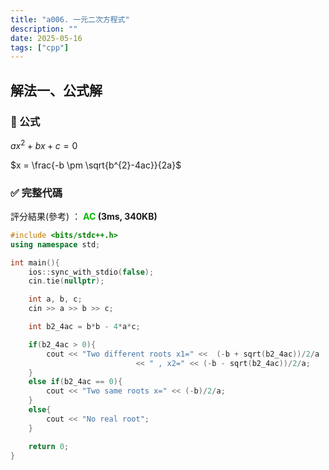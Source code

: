 ```yaml
---
title: "a006. 一元二次方程式"
description: ""
date: 2025-05-16
tags: ["cpp"]
---
```


## 解法一、公式解

### 🔹 公式

$ax^{2} + bx + c = 0$
 
$x = \frac{-b \pm \sqrt{b^{2}-4ac}}{2a}$

### ✅ 完整代碼

評分結果(參考) ： **<font color="#00bb00">AC</font> (3ms, 340KB)**

```cpp
#include <bits/stdc++.h>
using namespace std;

int main(){
    ios::sync_with_stdio(false);
    cin.tie(nullptr);

    int a, b, c;
    cin >> a >> b >> c;

    int b2_4ac = b*b - 4*a*c;

    if(b2_4ac > 0){
        cout << "Two different roots x1=" <<  (-b + sqrt(b2_4ac))/2/a 
                            << " , x2=" << (-b - sqrt(b2_4ac))/2/a;
    }
    else if(b2_4ac == 0){
        cout << "Two same roots x=" << (-b)/2/a;
    }
    else{
        cout << "No real root";
    }

    return 0;
}
```
